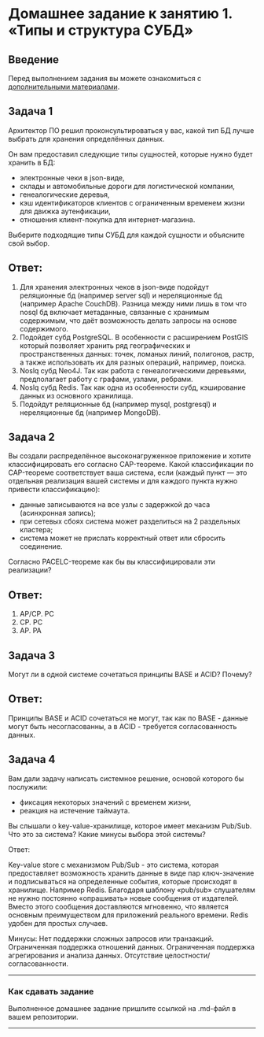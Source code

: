 # Домашнее задание к занятию 1. «Типы и структура СУБД»

## Введение

Перед выполнением задания вы можете ознакомиться с 
[дополнительными материалами](https://github.com/netology-code/virt-homeworks/tree/virt-11/additional).

## Задача 1

Архитектор ПО решил проконсультироваться у вас, какой тип БД 
лучше выбрать для хранения определённых данных.

Он вам предоставил следующие типы сущностей, которые нужно будет хранить в БД:

- электронные чеки в json-виде,
- склады и автомобильные дороги для логистической компании,
- генеалогические деревья,
- кэш идентификаторов клиентов с ограниченным временем жизни для движка аутенфикации,
- отношения клиент-покупка для интернет-магазина.

Выберите подходящие типы СУБД для каждой сущности и объясните свой выбор.

## Ответ: 

1. Для хранения электронных чеков в json-виде подойдут реляционные бд (например server sql) и нереляционные бд (например Apache CouchDB).
Разница между ними лишь в том что nosql бд включает метаданные, связанные с хранимым содержимым, что даёт возможность делать запросы на основе содержимого.
2. Подойдет субд PostgreSQL. В особенности с расширением PostGIS который позволяет хранить ряд географических и пространственных данных: 
точек, ломаных линий, полигонов, растр, а также использовать их для разных операций, например, поиска.
3. Noslq субд Neo4J. Так как работа с генеалогическими деревьями, предполагает работу с графами, узлами, ребрами.
4. Noslq субд Redis. Так как одна из особенности субд, кэширование данных из основного хранилища.
5. Подойдут реляционные бд (например mysql, postgresql) и нереляционные бд (например MongoDB).

## Задача 2

Вы создали распределённое высоконагруженное приложение и хотите классифицировать его согласно 
CAP-теореме. Какой классификации по CAP-теореме соответствует ваша система, если 
(каждый пункт — это отдельная реализация вашей системы и для каждого пункта нужно привести классификацию):

- данные записываются на все узлы с задержкой до часа (асинхронная запись);
- при сетевых сбоях система может разделиться на 2 раздельных кластера;
- система может не прислать корректный ответ или сбросить соединение.

Согласно PACELC-теореме как бы вы классифицировали эти реализации?

## Ответ: 

1. AP/CP. PC
2. CP. PC
3. AP. PA

## Задача 3

Могут ли в одной системе сочетаться принципы BASE и ACID? Почему?

## Ответ: 

Принципы BASE и ACID сочетаться не могут, так как по BASE - данные могут быть несогласованны, а в ACID - требуется согласованность данных.

## Задача 4

Вам дали задачу написать системное решение, основой которого бы послужили:

- фиксация некоторых значений с временем жизни,
- реакция на истечение таймаута.

Вы слышали о key-value-хранилище, которое имеет механизм Pub/Sub. 
Что это за система? Какие минусы выбора этой системы?

Ответ: 

Key-value store с механизмом Pub/Sub - это система, которая предоставляет возможность хранить данные в виде пар ключ-значение и подписываться на определенные события,
которые происходят в хранилище. Например Redis. 
Благодаря шаблону «pub/sub» слушателям не нужно постоянно «опрашивать» новые сообщения от издателей. Вместо этого сообщения доставляются мгновенно,
что является основным преимуществом для приложений реального времени.
Redis удобен для простых случаев.

Минусы: Нет поддержки сложных запросов или транзакций. Ограниченная поддержка отношений данных. Ограниченная поддержка агрегирования и анализа данных.
Отсутствие целостности/согласованности.

---

### Как cдавать задание

Выполненное домашнее задание пришлите ссылкой на .md-файл в вашем репозитории.

---

